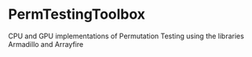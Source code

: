 # PermTestingToolbox
CPU and GPU implementations of Permutation Testing using the libraries Armadillo and Arrayfire
